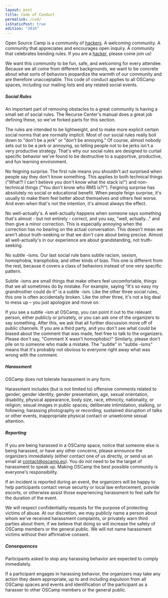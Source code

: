 ```yaml
---
layout: post
title: Code of Conduct
permalink: /cod/
isStaticPost: true
edition: "2016"
---
```


Open Source Camp is a community of [hackers][0]. A welcoming community. A community that appreciates and encourages open inquiry. A community that celebrates bending rules. If you are a [hacker][0], please come join us!

We want this community to be fun, safe, and welcoming for every attendee. Because we all come from different backgrounds, we want to be concrete about what sorts of behaviors jeopardize the warmth of our community and are therefore unacceptable. This code of conduct applies to all OSCamp spaces, including our mailing lists and any related social events.
<br>

##### Social Rules

An important part of removing obstacles to a great community is having a small set of social rules. The Recurse Center's manual does a great job defining these, so we've forked parts for this section.

The rules are intended to be lightweight, and to make more explicit certain social norms that are normally implicit. Most of our social rules really boil down to "don't be a jerk" or "don't be annoying." Of course, almost nobody sets out to be a jerk or annoying, so telling people not to be jerks isn't a very productive strategy. That's why our social rules are designed to curtail specific behavior we've found to be destructive to a supportive, productive, and fun learning environment.

No feigning surprise. The first rule means you shouldn't act surprised when people say they don't know something. This applies to both technical things ("What?! I can't believe you don't know what the stack is!") and non-technical things ("You don't know who RMS is?!"). Feigning surprise has absolutely no social or educational benefit. When people feign surprise, it's usually to make them feel better about themselves and others feel worse. And even when that's not the intention, it's almost always the effect.

No well-actually's. A well-actually happens when someone says something that's almost - but not entirely - correct, and you say, "well, actually…" and then give a minor correction. This is especially annoying when the correction has no bearing on the actual conversation. This doesn't mean we aren't about truth-seeking or that we don't care about being precise. Almost all well-actually's in our experience are about grandstanding, not truth-seeking.

No subtle -isms. Our last social rule bans subtle racism, sexism, homophobia, transphobia, and other kinds of bias. This one is different from the rest, because it covers a class of behaviors instead of one very specific pattern.

Subtle -isms are small things that make others feel uncomfortable, things that we all sometimes do by mistake. For example, saying "It's so easy my grandmother could do it" is a subtle -ism. Like the other three social rules, this one is often accidentally broken. Like the other three, it's not a big deal to mess up – you just apologize and move on.

If you see a subtle -ism at OSCamp, you can point it out to the relevant person, either publicly or privately, or you can ask one of the organizers to say something. After this, we ask that all further discussion move off of public channels. If you are a third party, and you don't see what could be biased about the comment that was made, feel free to talk to the organizers. Please don't say, "Comment X wasn't homophobic!" Similarly, please don't pile on to someone who made a mistake. The "subtle" in "subtle -isms" means that it's probably not obvious to everyone right away what was wrong with the comment.
<br>

##### Harassment

OSCamp does not tolerate harassment in any form.

Harassment includes (but is not limited to) offensive comments related to gender, gender identity, gender presentation, age, sexual orientation, disability, physical appearance, body size, race, ethnicity, nationality, or religion; sexual images in public spaces; deliberate intimidation, stalking, or following; harassing photography or recording; sustained disruption of talks or other events, inappropriate physical contact or unwelcome sexual attention.
<br>


##### Reporting

If you are being harassed in a OSCamp space, notice that someone else is being harassed, or have any other concerns, please announce the organizers immediately (either contact one of us directly, or send us an email at contact@oscamp.eu). You do *not* need to be the target of harassment to speak up. Making OSCamp the best possible community is everyone's responsibility.

If an incident is reported during an event, the organizers will be happy to help participants contact venue security or local law enforcement, provide escorts, or otherwise assist those experiencing harassment to feel safe for the duration of the event.

We will respect confidentiality requests for the purpose of protecting victims of abuse. At our discretion, we may publicly name a person about whom we’ve received harassment complaints, or privately warn third parties about them, if we believe that doing so will increase the safety of OSCamp members or the general public. We will not name harassment victims without their affirmative consent.
<br>


##### Consequences

Participants asked to stop any harassing behavior are expected to comply immediately.

If a participant engages in harassing behavior, the organizers may take any action they deem appropriate, up to and including expulsion from all OSCamp spaces and events and identification of the participant as a harasser to other OSCamp members or the general public.
<br>

[0]: http://phrack.org/issues/7/3.html
